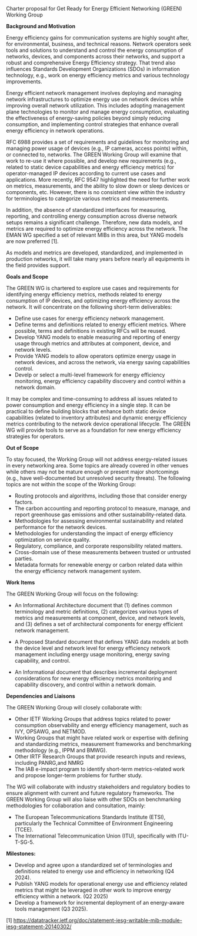 Charter proposal for Get Ready for Energy Efficient Networking (GREEN) Working Group

**Background and Motivation**

Energy efficiency gains for communication systems are highly sought after, for environmental, business, and technical reasons. Network operators seek tools and solutions to understand and control the energy consumption of networks, devices, and components across their networks, and support a robust and comprehensive Energy Efficiency strategy. That trend also influences Standards Development Organizations (SDOs) in information technology, e.g., work on energy efficiency metrics and various technology improvements.

Energy efficient network management involves deploying and managing network infrastructures to optimize energy use on network devices while improving overall network utilization. This includes adopting management plane technologies to monitor and manage energy consumption, evaluating the effectiveness of energy-saving policies beyond simply reducing consumption, and implementing control strategies that enhance overall energy efficiency in network operations.

RFC 6988 provides a set of requirements and guidelines for monitoring and managing power usage of devices (e.g., IP cameras, access points) within, or connected to, networks. The GREEN Working Group will examine that work to re-use it where possible, and develop new requirements (e.g., related to static device capabilities and energy efficiency metrics) for operator-managed IP devices according to current use cases and applications. More recently, RFC 9547 highlighted the need for further work on metrics, measurements, and the ability to slow down or sleep devices or components, etc. However, there is no consistent view within the industry for terminologies to categorize various metrics and measurements.

In addition, the absence of standardized interfaces for measuring, reporting, and controlling energy consumption across diverse network setups remains a significant challenge. Therefore, new data models, and metrics are required to optimize energy efficiency across the network. The EMAN WG specified a set of relevant MIBs in this area, but YANG models are now preferred [1].

As models and metrics are developed, standardized, and implemented in production networks, it will take many years before nearly all equipments in the field provides support. 

**Goals and Scope**

The GREEN WG is chartered to explore use cases and requirements for identifying energy efficiency metrics, methods related to energy consumption of IP devices, and optimizing energy efficiency across the network. It will concentrate on the following short-term deliverables:

   - Define use cases for energy efficiency network management.
   - Define terms and definitions related to energy efficient metrics. Where possible, terms and definitions in existing RFCs will be reused.
   - Develop YANG models to enable measuring and reporting of energy usage through metrics and attributes at component, device, and network levels.
   - Provide YANG models to allow operators optimize energy usage in network devices, and across the network, via energy saving capabilities control.
   -  Develp or select a multi-level framework for energy efficiency monitoring, energy efficiency capability discovery and control within a network domain. 

It may be complex and time-consuming to address all issues related to power consumption and energy efficiency 
in a single step. It can be practical to define building blocks that enhance both static device capabilities (related to 
inventory attributes) and dynamic energy efficiency metrics contributing to the network device operational lifecycle. 
The GREEN WG will provide tools to serve as a foundation for new energy efficiency strategies for operators. 

**Out of Scope**

To stay focused, the Working Group will not address energy-related issues in every networking area. Some topics are already covered in other venues while others may not be mature enough or present major shortcomings (e.g., have well-documented but unresolved security threats). The following topics are not within the scope of the Working Group:

   - Routing protocols and algorithms, including those that consider energy factors.
   - The carbon accounting and reporting protocol to measure, manage, and report greenhouse gas emissions and other 
     sustainability-related data. 
   - Methodologies for assessing environmental sustainability and related performance for the network devices.
   - Methodologies for understanding the impact of energy efficiency optimization on service quality.
   - Regulatory, compliance, and corporate responsibility related matters.
   - Cross-domain use of these measurements between trusted or untrusted parties.
   - Metadata formats for renewable energy or carbon related data within the energy efficiency network management system.

**Work Items**

The GREEN Working Group will focus on the following:

- An Informational Architecture document that (1) defines common terminology and metric definitions, (2) categorizes various types of metrics and measurements at component, device, and network levels, and (3) defines a set of architectural components for energy efficient network management.

- A Proposed Standard document that defines YANG data models at both the device level and network level for energy efficiency network management including energy usage monitoring, energy saving capability, and control.

- An Informational document that describes incremental deployment considerations for  new energy efficiency metrics monitoring and capability discovery, and control within a network domain.

**Dependencies and Liaisons**

The GREEN Working Group will closely collaborate with:

   - Other IETF Working Groups that address topics related to power consumption observability and energy efficiency
     management, such as IVY, OPSAWG, and NETMOD.
   - Working Groups that might have related work or expertise with defining and standardizing metrics, measurement 
     frameworks and benchmarking methodology (e.g., IPPM and BMWG). 
   - Other IRTF Research Groups that provide research inputs and reviews, including PANRG,and NMRG
   - The IAB e-impact program to identify short-term metrics-related work and propose longer-term problems for further study.
     
The WG will collaborate with industry stakeholders and regulatory bodies to ensure alignment with current and future regulatory frameworks. The GREEN Working Group will also liaise with other SDOs on benchmarking methodologies for collaboration and consultation, mainly:

   - The European Telecommunications Standards Institute (ETSI), particularly the Technical Committee of Environment 
     Engineering (TCEE).
   - The International Telecommunication Union (ITU), specifically with ITU-T-SG-5.

**Milestones:** 

   - Develop and agree upon a standardized set of terminologies and definitions related to energy use and efficiency in 
     networking (Q4 2024).
   - Publish YANG models for operational energy use and efficiency related metrics that might be leveraged in other work to 
     improve energy efficiency within a network. (Q2 2025)
   - Develop a framework for incremental deployment of an energy-aware tools management (Q3 2025). 

[1] https://datatracker.ietf.org/doc/statement-iesg-writable-mib-module-iesg-statement-20140302/ 
